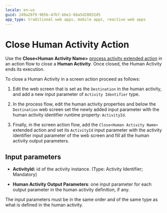 ```yaml
---
locale: en-us
guid: 249a28f9-965b-47b7-bbe1-6ba5d20032d5
app_type: traditional web apps, mobile apps, reactive web apps
---
```


# Close Human Activity Action

Use the **Close&lt;Human Activity Name&gt;** [process activity extended action](intro.md) in an action flow to close a **Human Activity**. Once closed, the Human Activity ends its execution.

To close a Human Activity in a screen action proceed as follows:

1. Edit the web screen that is set as the `Destination` in the human activity, and add a new input parameter of `Activity Identifier` type.

2. In the process flow, edit the human activity properties and below the `Destination` web screen set the newly added input parameter with the human activity identifier runtime property: `ActivityId`.

3. Finally, in the screen action flow, add the `Close<Human Activity Name>` extended action and set its `ActivityId` input parameter with the activity identifier input parameter of the web screen and fill all the human activity output parameters.

## Input parameters

* **ActivityId:** id of the activity instance. (Type: Activity Identifier; Mandatory)

* **Human Activity Output Parameters**: one input parameter for each output parameter in the human activity definition, if any.

<div class="warning" markdown="1">

The input parameters must be in the same order and of the same type as what is defined in the human activity.

</div>
